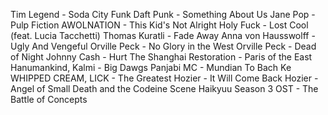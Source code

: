 Tim Legend - Soda City Funk
Daft Punk - Something About Us
Jane Pop - Pulp Fiction
AWOLNATION - This Kid's Not Alright
Holy Fuck - Lost Cool (feat. Lucia Tacchetti)
Thomas Kuratli - Fade Away
Anna von Hausswolff - Ugly And Vengeful
Orville Peck - No Glory in the West
Orville Peck - Dead of Night
Johnny Cash - Hurt
The Shanghai Restoration - Paris of the East
Hanumankind, Kalmi - Big Dawgs
Panjabi MC - Mundian To Bach Ke
WHIPPED CREAM, LICK - The Greatest
Hozier - It Will Come Back
Hozier - Angel of Small Death and the Codeine Scene
Haikyuu Season 3 OST - The Battle of Concepts